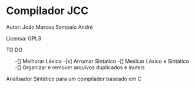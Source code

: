 # Compilador JCC

Autor: João Marcos Sampaio André

Licensa: GPL3

TO DO
<ul>
-[] Melhorar Léxico
-[x] Arrumar Sintatico
-[] Meslcar Léxico e Sintático
-[] Organizar e remover arquivos duplicados e inuteis
</ul>
Analisador Sintático para um compilador baseado em C

